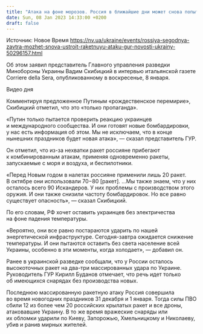 ```yaml
---
title: "Атака на фоне морозов. Россия в ближайшие дни может снова попытаться ударить по украинской энергоинфраструктуре — ГУР"
date: Sun, 08 Jan 2023 14:33:00 +0200
draft: false
---
```

Источник: Новое Время https://nv.ua/ukraine/events/rossiya-segodnya-zavtra-mozhet-snova-ustroit-raketnuyu-ataku-gur-novosti-ukrainy-50296157.html


Об этом заявил представитель Главного управления разведки Минобороны Украины Вадим Скибицкий в интервью итальянской газете Corriere della Sera, опубликованному в воскресенье, 8 января.

 Видео дня   

Комментируя предложенное Путиным «рождественское перемирие», Скибицкий отметил, что это «только пропаганда».

«Путин только пытается проверить реакцию украинцев и международного сообщества. И они готовят новые бомбардировки, у нас есть информация об этом. Мы не исключаем, что в конце нынешних праздников будет новая атака», — сказал представитель ГУР.

Он отметил, что из-за нехватки ракет россияне прибегают к комбинированным атакам, применяя одновременно ракеты, запускаемые с моря и воздуха, и беспилотники.

«Перед Новым годом в налетах россияне применили лишь 20 ракет. В октябре они использовали 70−80 [ракет]. …Мы также знаем, что у них осталось всего 90 Искандеров. У них проблемы с производством этого оружия. И они также снизили частоту бомбардировок. Но все равно существует опасность», — сказал Скибицкий.

По его словам, РФ хочет оставить украинцев без электричества на фоне падения температуры.

«Вероятно, они все равно постараются ударить по нашей энергетической инфраструктуре. Сегодня-завтра ожидается снижение температуры. И они пытаются оставить без света население всей Украины, особенно в эти моменты, когда холодает», — добавил он.

Ранее в украинской разведке сообщали, что у России осталось высокоточных ракет на два-три массированных удара по Украине. Руководитель ГУР Кирилл Буданов отмечает, что речь идет только об имеющихся снарядах без производства новых.

Последнюю массированную ракетную атаку Россия совершила во время новогодних праздников 31 декабря и 1 января. Тогда силы ПВО сбили 12 из более чем 20 российских крылатых ракет и все дроны, атаковавшие Украину. В то же время вражеские снаряды или их обломки ударили по Киеву, Запорожью, Хмельницкому и Николаеву, убив и ранив мирных жителей.
